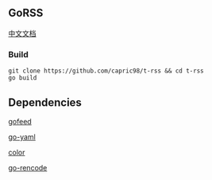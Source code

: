 ## GoRSS
[中文文档](README-zh_CN.md)
### Build
```
git clone https://github.com/capric98/t-rss && cd t-rss
go build
```
## Dependencies
[gofeed](https://github.com/mmcdole/gofeed)

[go-yaml](https://github.com/go-yaml/yaml)

[color](https://github.com/fatih/color)

[go-rencode](https://github.com/gdm85/go-rencode)

